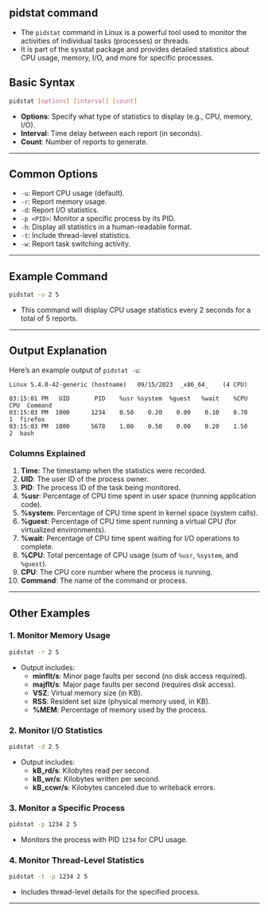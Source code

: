 ## pidstat command
- The `pidstat` command in Linux is a powerful tool used to monitor the activities of individual tasks (processes) or threads. 
- It is part of the sysstat package and provides detailed statistics about CPU usage, memory, I/O, and more for specific processes. 

## **Basic Syntax**
```bash
pidstat [options] [interval] [count]
```

- **Options**: Specify what type of statistics to display (e.g., CPU, memory, I/O).
- **Interval**: Time delay between each report (in seconds).
- **Count**: Number of reports to generate.

---

## **Common Options**
- `-u`: Report CPU usage (default).
- `-r`: Report memory usage.
- `-d`: Report I/O statistics.
- `-p <PID>`: Monitor a specific process by its PID.
- `-h`: Display all statistics in a human-readable format.
- `-t`: Include thread-level statistics.
- `-w`: Report task switching activity.

---

## **Example Command**
```bash
pidstat -u 2 5
```
- This command will display CPU usage statistics every 2 seconds for a total of 5 reports.

---

## **Output Explanation**
Here’s an example output of `pidstat -u`:

```
Linux 5.4.0-42-generic (hostname) 	09/15/2023 	_x86_64_	(4 CPU)

03:15:01 PM   UID       PID    %usr %system  %guest   %wait    %CPU   CPU  Command
03:15:03 PM  1000      1234    0.50    0.20    0.00    0.10    0.70     1  firefox
03:15:03 PM  1000      5678    1.00    0.50    0.00    0.20    1.50     2  bash
```

### **Columns Explained**
1. **Time**: The timestamp when the statistics were recorded.
2. **UID**: The user ID of the process owner.
3. **PID**: The process ID of the task being monitored.
4. **%usr**: Percentage of CPU time spent in user space (running application code).
5. **%system**: Percentage of CPU time spent in kernel space (system calls).
6. **%guest**: Percentage of CPU time spent running a virtual CPU (for virtualized environments).
7. **%wait**: Percentage of CPU time spent waiting for I/O operations to complete.
8. **%CPU**: Total percentage of CPU usage (sum of `%usr`, `%system`, and `%guest`).
9. **CPU**: The CPU core number where the process is running.
10. **Command**: The name of the command or process.

---

## **Other Examples**

### 1. **Monitor Memory Usage**
```bash
pidstat -r 2 5
```
- Output includes:
  - **minflt/s**: Minor page faults per second (no disk access required).
  - **majflt/s**: Major page faults per second (requires disk access).
  - **VSZ**: Virtual memory size (in KB).
  - **RSS**: Resident set size (physical memory used, in KB).
  - **%MEM**: Percentage of memory used by the process.

### 2. **Monitor I/O Statistics**
```bash
pidstat -d 2 5
```
- Output includes:
  - **kB_rd/s**: Kilobytes read per second.
  - **kB_wr/s**: Kilobytes written per second.
  - **kB_ccwr/s**: Kilobytes canceled due to writeback errors.

### 3. **Monitor a Specific Process**
```bash
pidstat -p 1234 2 5
```
- Monitors the process with PID `1234` for CPU usage.

### 4. **Monitor Thread-Level Statistics**
```bash
pidstat -t -p 1234 2 5
```
- Includes thread-level details for the specified process.

---